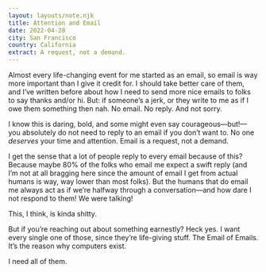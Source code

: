 ```yaml
---
layout: layouts/note.njk
title: Attention and Email
date: 2022-04-28
city: San Francisco
country: California
extract: A request, not a demand.
---
```


Almost every life-changing event for me started as an email, so email is way more important than I give it credit for. I should take better care of them, and I’ve written before about how I need to send more nice emails to folks to say thanks and/or hi. But: if someone’s a jerk, or they write to me as if I owe them something then nah. No email. No reply. And not sorry.

I know this is daring, bold, and some might even say courageous—but!—you absolutely do not need to reply to an email if you don’t want to. No one _deserves_ your time and attention. Email is a request, not a demand.

I get the sense that a lot of people reply to every email because of this? Because maybe 80% of the folks who email me expect a swift reply (and I’m not at all bragging here since the amount of email I get from actual humans is way, way lower than most folks). But the humans that do email me always act as if we’re halfway through a conversation—and how dare I not respond to them! We were talking!

This, I think, is kinda shitty.

But if you’re reaching out about something earnestly? Heck yes. I want every single one of those, since they’re life-giving stuff. The Email of Emails. It’s the reason why computers exist.

I need all of them.
